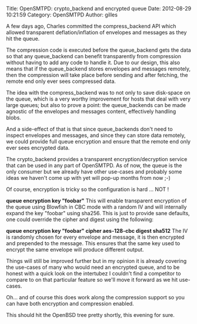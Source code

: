 Title: OpenSMTPD: crypto_backend and encrypted queue
Date: 2012-08-29 10:21:59
Category: OpenSMTPD
Author: gilles

A few days ago, Charles committed the compress_backend API which allowed transparent deflation/inflation of envelopes and messages as they hit the queue.

The compression code is executed before the queue_backend gets the data so that any queue_backend can benefit transparently from compression without having to add any code to handle it. Due to our design, this also means that if the queue_backend stores envelopes and messages remotely, then the compression will take place before sending and after fetching, the remote end only ever sees compressed data.

The idea with the compress_backend was to not only to save disk-space on the queue, which is a very worthy improvement for hosts that deal with very large queues; but also to prove a point: the queue_backends can be made agnostic of the envelopes and messages content, effectively handling blobs.

And a side-effect of that is that since queue_backends don't need to inspect envelopes and messages, and since they can store data remotely, we could provide full queue encryption and ensure that the remote end only ever sees encrypted data.

The crypto_backend provides a transparent encryption/decryption service that can be used in any part of OpenSMTPD. As of now, the queue is the only consumer but we already have other use-cases and probably some ideas we haven't come up with yet will pop-up months from now ;-)

Of course, encryption is tricky so the configuration is hard ... NOT !

<b>queue encryption key "foobar"</b>
This will enable transparent encryption of the queue using Blowfish in CBC mode with a random IV and will internally expand the key "foobar" using sha256. This is just to provide sane defaults, one could override the cipher and digest using the following:

<b>queue encryption key "foobar" cipher aes-128-cbc digest sha512</b>
The IV is randomly chosen for every envelope and message, it is then encrypted and prepended to the message. This ensures that the same key used to encrypt the same envelope will produce different output.

Things will still be improved further but in my opinion it is already covering the use-cases of many who would need an encrypted queue, and to be honest with a quick look on the intertubez I couldn't find a competitor to compare to on that particular feature so we'll move it forward as we hit use-cases.

Oh... and of course this does work along the compression support so you can have both encryption and compression enabled.

This should hit the OpenBSD tree pretty shortly, this evening for sure.
